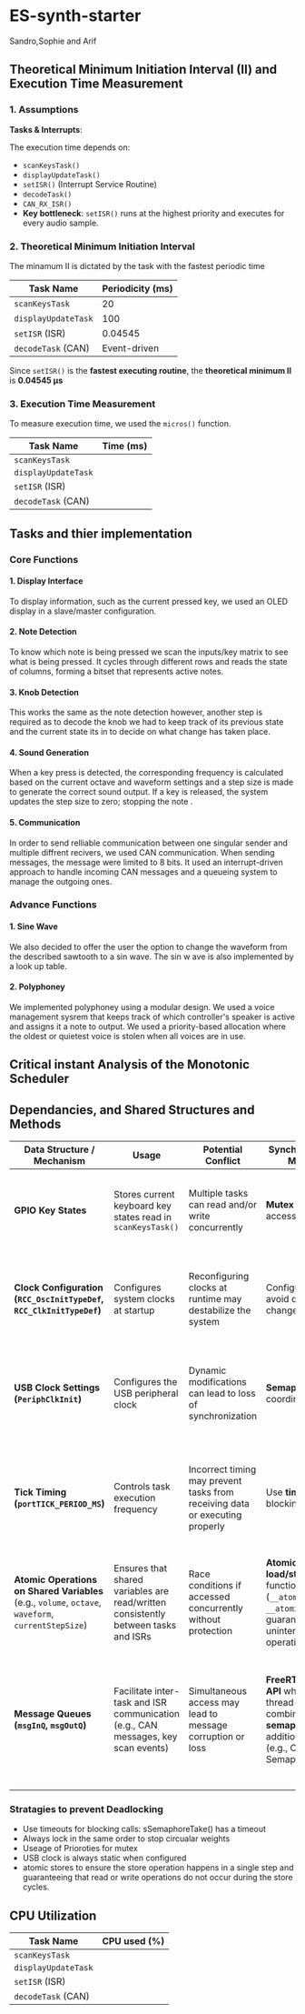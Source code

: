 # ES-synth-starter

Sandro,Sophie and Arif

## Theoretical Minimum Initiation Interval (II) and Execution Time Measurement

### **1. Assumptions**

 **Tasks & Interrupts**:

 The execution time depends on:

- `scanKeysTask()`
- `displayUpdateTask()`
- `setISR()` (Interrupt Service Routine)
- `decodeTask()`
- `CAN_RX_ISR()`
- **Key bottleneck**: `setISR()` runs at the highest priority and executes for every audio sample.

### **2. Theoretical Minimum Initiation Interval**

The minamum II is dictated by the task with the fastest periodic time

| Task Name           | Periodicity (ms) |
|---------------------|----------------|
| `scanKeysTask`      | 20             |
| `displayUpdateTask` | 100            |
| `setISR` (ISR)      | 0.04545 |
| `decodeTask` (CAN)  | Event-driven |

Since `setISR()` is the **fastest executing routine**, the **theoretical minimum II** is **0.04545 μs**

### **3. Execution Time Measurement**

To measure execution time, we used the `micros()` function.

| Task Name           | Time (ms) |
|---------------------|----------------|
| `scanKeysTask`      |         |
| `displayUpdateTask` |       |
| `setISR` (ISR)      |  |
| `decodeTask` (CAN)  |  |

## Tasks and thier implementation

### **Core Functions**

#### 1. Display Interface

To display information, such as the current pressed key, we used an OLED display in a slave/master configuration.

#### 2. Note Detection

To know which note is being pressed we scan the inputs/key matrix to see what is being pressed. It cycles through different rows and reads the state of columns, forming a bitset that represents active notes.

#### 3. Knob Detection

This works the same as the note detection however, another step is required as to decode the knob we had to keep track of its previous state and the current state its in to decide on what change has taken place.

#### 4. Sound Generation

When a key press is detected, the corresponding frequency is calculated based on the current octave and waveform settings and a step size is made to generate the correct sound output. If a key is released, the system updates the step size to zero; stopping the note .

#### 5. Communication

In order to send relliable communication between one singular sender and multiple diffrent recivers, we used CAN communication. When sending messages, the message were limited to 8 bits. It used an interrupt-driven approach to handle incoming CAN messages and a queueing system to manage the outgoing ones.

### **Advance Functions**

#### 1. Sine Wave

We also decided to offer the user the option to change the waveform from the  described sawtooth to a sin wave. The sin w ave is also implemented by a look up table.

#### 2. Polyphoney

We implemented polyphoney using a modular design. We used a voice management sysrem that keeps track of which controller's speaker is active and assigns it a note to output. We used a priority-based allocation where the oldest or quietest voice is stolen when all voices are in use.

## Critical instant Analysis of the Monotonic Scheduler

## Dependancies, and Shared Structures and  Methods

| **Data Structure / Mechanism**                 | **Usage** | **Potential Conflict** | **Synchronization Method** | **Deadlock Risks & Solutions** |
|------------------------------------------------|-----------|------------------------|----------------------------|--------------------------------|
| **GPIO Key States**                            | Stores current keyboard key states read in `scanKeysTask()` | Multiple tasks can read and/or write concurrently | **Mutex** protects access | **Deadlock Risk**: High-priority tasks holding the mutex too long. **Solution**: Keep critical sections short. |
| **Clock Configuration (`RCC_OscInitTypeDef`, `RCC_ClkInitTypeDef`)** | Configures system clocks at startup | Reconfiguring clocks at runtime may destabilize the system | Configure at boot; avoid dynamic changes | **Deadlock Risk**: Tasks waiting on clock reconfiguration locks. **Solution**: Set clocks once and keep them static. |
| **USB Clock Settings (`PeriphClkInit`)**       | Configures the USB peripheral clock | Dynamic modifications can lead to loss of synchronization | **Semaphores** for coordination | **Deadlock Risk**: Blocking by USB tasks. **Solution**: Assign higher priority to USB clock management tasks. |
| **Tick Timing (`portTICK_PERIOD_MS`)**         | Controls task execution frequency | Incorrect timing may prevent tasks from receiving data or executing properly | Use **timeouts** on blocking calls | **Deadlock Risk**: Indefinite blocking waiting for resources. **Solution**: Use timeout-based semaphores (e.g., `xSemaphoreTake()` with timeout). |
| **Atomic Operations on Shared Variables** (e.g., `volume`, `octave`, `waveform`, `currentStepSize`) | Ensures that shared variables are read/written consistently between tasks and ISRs | Race conditions if accessed concurrently without protection | **Atomic load/store** functions (`__atomic_load_n`, `__atomic_store_n`) guarantee uninterrupted operations | **Deadlock Risk**: Minimal, but avoid using in long loops or critical ISR sections that could delay other tasks. |
| **Message Queues (`msgInQ`, `msgOutQ`)**         | Facilitate inter-task and ISR communication (e.g., CAN messages, key scan events) | Simultaneous access may lead to message corruption or loss | **FreeRTOS Queue API** which is thread-safe; combined with **semaphores** for additional control (e.g., CAN TX Semaphore) | **Deadlock Risk**: Blocking on queue operations might occur. **Solution**: Implement timeout-based queue operations to prevent indefinite waiting. |

### Stratagies to prevent Deadlocking

- Use timeouts for blocking calls: sSemaphoreTake() has a timeout
- Always lock in the same order to stop circualar weights
- Useage of Prioroties for mutex
- USB clock is always static when configured
- atomic stores to ensure the store operation happens in a single step and guaranteeing that  read or write operations do not occur during the store cycles.

## CPU Utilization

| Task Name           | CPU used (%) |
|---------------------|----------------|
| `scanKeysTask`      |         |
| `displayUpdateTask` |       |
| `setISR` (ISR)      |  |
| `decodeTask` (CAN)  |  |
